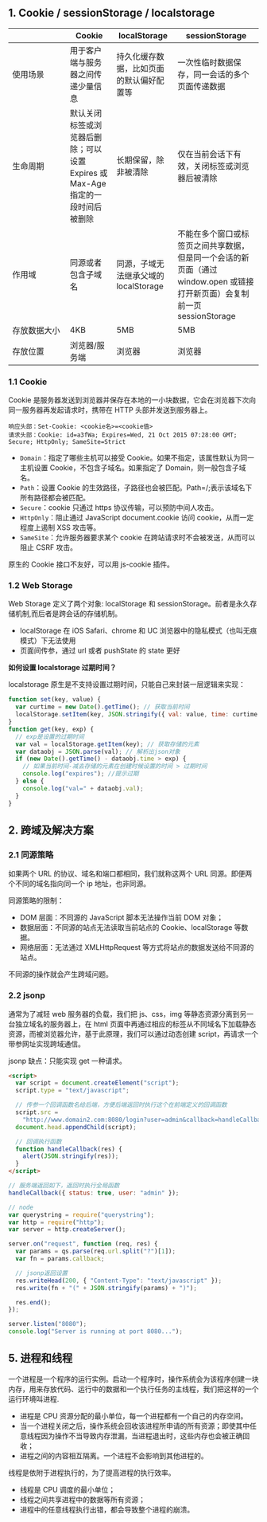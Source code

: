 ## 1. Cookie / sessionStorage / localstorage

| <div style="width:100px;"></div> | Cookie                                                                         | localStorage                             | sessionStorage                                                                                                             |
| -------------------------------- | ------------------------------------------------------------------------------ | ---------------------------------------- | -------------------------------------------------------------------------------------------------------------------------- |
| 使用场景                         | 用于客户端与服务器之间传递少量信息                                             | 持久化缓存数据，比如页面的默认偏好配置等 | 一次性临时数据保存，同一会话的多个页面传递数据                                                                             |
| 生命周期                         | 默认关闭标签或浏览器后删除；可以设置 Expires 或 Max-Age 指定的一段时间后被删除 | 长期保留，除非被清除                     | 仅在当前会话下有效，关闭标签或浏览器后被清除                                                                               |
| 作用域                           | 同源或者包含子域名                                                             | 同源，子域无法继承父域的 localStorage    | 不能在多个窗口或标签页之间共享数据，但是同一个会话的新页面（通过 window.open 或链接打开新页面）会复制前一页 sessionStorage |
| 存放数据大小                     | 4KB                                                                            | 5MB                                      | 5MB                                                                                                                        |
| 存放位置                         | 浏览器/服务端                                                                  | 浏览器                                   | 浏览器                                                                                                                     |

### 1.1 Cookie

Cookie 是服务器发送到浏览器并保存在本地的一小块数据，它会在浏览器下次向同一服务器再发起请求时，携带在 HTTP 头部并发送到服务器上。

```
响应头部：Set-Cookie: <cookie名>=<cookie值>
请求头部：Cookie: id=a3fWa; Expires=Wed, 21 Oct 2015 07:28:00 GMT; Secure; HttpOnly; SameSite=Strict
```

- `Domain`：指定了哪些主机可以接受 Cookie。如果不指定，该属性默认为同一主机设置 Cookie，不包含子域名。如果指定了 Domain，则一般包含子域名。
- `Path`：设置 Cookie 的生效路径，子路径也会被匹配。Path=/;表示该域名下所有路径都会被匹配。
- `Secure`：cookie 只通过 https 协议传输，可以预防中间人攻击。
- `HttpOnly`：阻止通过 JavaScript document.cookie 访问 cookie，从而一定程度上遏制 XSS 攻击等。
- `SameSite`：允许服务器要求某个 cookie 在跨站请求时不会被发送，从而可以阻止 CSRF 攻击。

原生的 Cookie 接口不友好，可以用 js-cookie 插件。

### 1.2 Web Storage

Web Storage 定义了两个对象: localStorage 和 sessionStorage。前者是永久存储机制,而后者是跨会话的存储机制。

- localStorage 在 iOS Safari、chrome 和 UC 浏览器中的隐私模式（也叫无痕模式）下无法使用
- 页面间传参，通过 url 或者 pushState 的 state 更好

**如何设置 localstorage 过期时间？**

localstorage 原生是不支持设置过期时间，只能自己来封装一层逻辑来实现：

```javascript
function set(key, value) {
  var curtime = new Date().getTime(); // 获取当前时间
  localStorage.setItem(key, JSON.stringify({ val: value, time: curtime })); // 转换成json字符串序列
}
function get(key, exp) {
  // exp是设置的过期时间
  var val = localStorage.getItem(key); // 获取存储的元素
  var dataobj = JSON.parse(val); // 解析出json对象
  if (new Date().getTime() - dataobj.time > exp) {
    // 如果当前时间-减去存储的元素在创建时候设置的时间 > 过期时间
    console.log("expires"); //提示过期
  } else {
    console.log("val=" + dataobj.val);
  }
}
```

## 2. 跨域及解决方案

### 2.1 同源策略

如果两个 URL 的协议、域名和端口都相同，我们就称这两个 URL 同源。即便两个不同的域名指向同一个 ip 地址，也非同源。

同源策略的限制：

- DOM 层面：不同源的 JavaScript 脚本无法操作当前 DOM 对象；
- 数据层面：不同源的站点无法读取当前站点的 Cookie、localStorage 等数据。
- 网络层面：无法通过 XMLHttpRequest 等方式将站点的数据发送给不同源的站点。

不同源的操作就会产生跨域问题。

### 2.2 jsonp

通常为了减轻 web 服务器的负载，我们把 js、css，img 等静态资源分离到另一台独立域名的服务器上，在 html 页面中再通过相应的标签从不同域名下加载静态资源，而被浏览器允许，基于此原理，我们可以通过动态创建 script，再请求一个带参网址实现跨域通信。

jsonp 缺点：只能实现 get 一种请求。

```html
<script>
  var script = document.createElement("script");
  script.type = "text/javascript";

  // 传参一个回调函数名给后端，方便后端返回时执行这个在前端定义的回调函数
  script.src =
    "http://www.domain2.com:8080/login?user=admin&callback=handleCallback";
  document.head.appendChild(script);

  // 回调执行函数
  function handleCallback(res) {
    alert(JSON.stringify(res));
  }
</script>
```

```javascript
// 服务端返回如下，返回时执行全局函数
handleCallback({ status: true, user: "admin" });

// node
var querystring = require("querystring");
var http = require("http");
var server = http.createServer();

server.on("request", function (req, res) {
  var params = qs.parse(req.url.split("?")[1]);
  var fn = params.callback;

  // jsonp返回设置
  res.writeHead(200, { "Content-Type": "text/javascript" });
  res.write(fn + "(" + JSON.stringify(params) + ")");

  res.end();
});

server.listen("8080");
console.log("Server is running at port 8080...");
```

## 5. 进程和线程

一个进程是一个程序的运行实例。启动一个程序时，操作系统会为该程序创建一块内存，用来存放代码、运行中的数据和一个执行任务的主线程，我们把这样的一个运行环境叫进程.

- 进程是 CPU 资源分配的最小单位，每一个进程都有一个自己的内存空间。
- 当一个进程关闭之后，操作系统会回收该进程所申请的所有资源；即使其中任意线程因为操作不当导致内存泄漏，当进程退出时，这些内存也会被正确回收；
- 进程之间的内容相互隔离。一个进程不会影响到其他进程的。

线程是依附于进程执行的，为了提高进程的执行效率。

- 线程是 CPU 调度的最小单位；
- 线程之间共享进程中的数据等所有资源；
- 进程中的任意线程执行出错，都会导致整个进程的崩溃。
